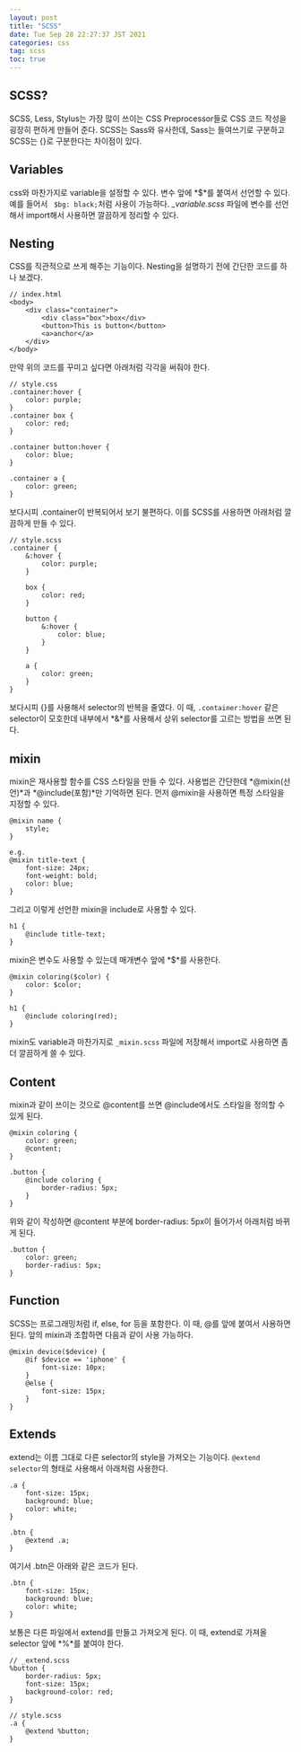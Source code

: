 ```yaml
---
layout: post
title: "SCSS"
date: Tue Sep 28 22:27:37 JST 2021
categories: css
tag: scss
toc: true
---
```

## SCSS?
SCSS, Less, Stylus는 가장 많이 쓰이는 CSS Preprocessor들로 CSS 코드 작성을 굉장히 편하게 만들어 준다. SCSS는 Sass와 유사한데, Sass는 들여쓰기로 구분하고 SCSS는 {}로 구분한다는 차이점이 있다.

## Variables
css와 마찬가지로 variable을 설정할 수 있다. 변수 앞에 *$*를 붙여서 선언할 수 있다. 예를 들어서 ` $bg: black;`처럼 사용이 가능하다. *_variable.scss* 파일에 변수를 선언해서 import해서 사용하면 깔끔하게 정리할 수 있다.

## Nesting
CSS를 직관적으로 쓰게 해주는 기능이다. Nesting을 설명하기 전에 간단한 코드를 하나 보겠다.
```
// index.html
<body>
    <div class="container">
        <div class="box">box</div>
        <button>This is button</button>
        <a>anchor</a>
    </div>
</body>
```
만약 위의 코드를 꾸미고 싶다면 아래처럼 각각을 써줘야 한다.
```
// style.css
.container:hover {
    color: purple;
}
.container box {
    color: red;
}

.container button:hover {
    color: blue;
}

.container a {
    color: green;
}
```
보다시피 .container이 반복되어서 보기 불편하다. 이를 SCSS를 사용하면 아래처럼 깔끔하게 만들 수 있다.
```
// style.scss
.container {
    &:hover {
        color: purple;
    }

    box {
        color: red;
    }

    button {
        &:hover {
            color: blue;
        }
    }

    a {
        color: green;
    }
}
```
보다시피 {}를 사용해서 selector의 반복을 줄였다. 이 때, `.container:hover` 같은 selector이 모호한데 내부에서 *&*를 사용해서 상위 selector를 고르는 방법을 쓰면 된다.

## mixin
mixin은 재사용할 함수를 CSS 스타일을 만들 수 있다. 사용법은 간단한데 *@mixin(선언)*과 *@include(포함)*만 기억하면 된다. 먼저 @mixin을 사용하면 특정 스타일을 지정할 수 있다.
```
@mixin name {
    style;
}

e.g.
@mixin title-text {
    font-size: 24px;
    font-weight: bold;
    color: blue;
}
```
그리고 이렇게 선언한 mixin을 include로 사용할 수 있다.
```
h1 {
    @include title-text;
}
```
mixin은 변수도 사용할 수 있는데 매개변수 앞에 *$*를 사용한다.
```
@mixin coloring($color) {
    color: $color;
}

h1 {
    @include coloring(red);
}
```
mixin도 variable과 마찬가지로 `_mixin.scss` 파일에 저장해서 import로 사용하면 좀 더 깔끔하게 쓸 수 있다.

## Content
mixin과 같이 쓰이는 것으로 @content를 쓰면 @include에서도 스타일을 정의할 수 있게 된다.
```
@mixin coloring {
    color: green;
    @content;
}

.button {
    @include coloring {
        border-radius: 5px;
    }
}
```
위와 같이 작성하면 @content 부분에 border-radius: 5px이 들어가서 아래처럼 바뀌게 된다.
```
.button {
    color: green;
    border-radius: 5px;
}
```

## Function
SCSS는 프로그래밍처럼 if, else, for 등을 포함한다. 이 때, @를 앞에 붙여서 사용하면 된다. 앞의 mixin과 조합하면 다음과 같이 사용 가능하다.
```
@mixin device($device) {
    @if $device == 'iphone' {
        font-size: 10px;
    }
    @else {
        font-size: 15px;
    }
}
```

## Extends
extend는 이름 그대로 다른 selector의 style을 가져오는 기능이다. `@extend selector`의 형태로 사용해서 아래처럼 사용한다.
```
.a {
    font-size: 15px;
    background: blue;
    color: white;
}

.btn {
    @extend .a;
}
```
여기서 .btn은 아래와 같은 코드가 된다.
```
.btn {
    font-size: 15px;
    background: blue;
    color: white;    
}
```
보통은 다른 파일에서 extend를 만들고 가져오게 된다. 이 때, extend로 가져올 selector 앞에 *%*를 붙여야 한다.
```
// _extend.scss
%button {
    border-radius: 5px;
    font-size: 15px;
    background-color: red;
}

// style.scss
.a {
    @extend %button;
}
```
